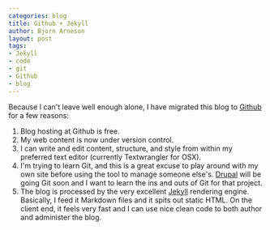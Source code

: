 ```yaml
---
categories: blog
title: Github + Jekyll
author: Bjorn Arneson
layout: post
tags: 
- Jekyll
- code
- git
- Github
- blog
---
```


Because I can't leave well enough alone, I have migrated this blog to 
[Github](github.com) for a few reasons:

1. Blog hosting at Github is free.
2. My web content is now under version control.
3. I can write and edit content, structure, and style from within my
   preferred text editor (currently Textwrangler for OSX).
4. I'm trying to learn Git, and this is a great excuse to play around
   with my own site before using the tool to manage someone else's. 
   [Drupal](drupal.org) will be going Git soon and I want to learn 
   the ins and outs of Git for that project.
5. The blog is processed by the very excellent [Jekyll](jekyllrb.com) 
   rendering engine. Basically, I feed it Markdown files and it 
   spits out static HTML. On the client end, it feels very fast 
   and I can use nice clean code to both author and administer the blog.
